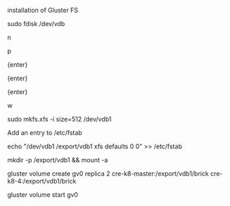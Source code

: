 installation of Gluster FS

 sudo fdisk /dev/vdb
 
 n
 
 p
 
 {enter}
 
 {enter}

 {enter}
 
 w

 
 sudo mkfs.xfs -i size=512 /dev/vdb1  

Add an entry to /etc/fstab

echo "/dev/vdb1 /export/vdb1 xfs defaults 0 0"  >> /etc/fstab

mkdir -p /export/vdb1 && mount -a

gluster volume create gv0 replica 2 cre-k8-master:/export/vdb1/brick cre-k8-4:/export/vdb1/brick

gluster volume start gv0



